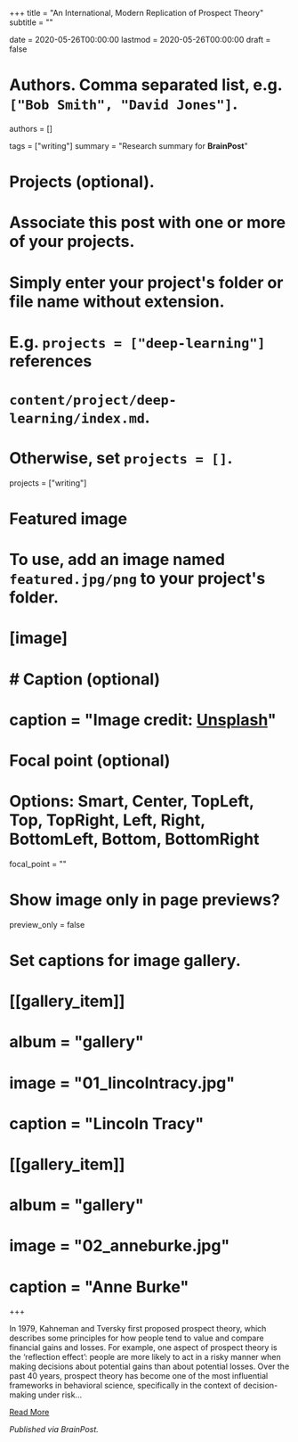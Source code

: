 +++
title = "An International, Modern Replication of Prospect Theory"
subtitle = ""

date = 2020-05-26T00:00:00
lastmod = 2020-05-26T00:00:00
draft = false

# Authors. Comma separated list, e.g. `["Bob Smith", "David Jones"]`.
authors = []

tags = ["writing"]
summary = "Research summary for **BrainPost**"

# Projects (optional).
#   Associate this post with one or more of your projects.
#   Simply enter your project's folder or file name without extension.
#   E.g. `projects = ["deep-learning"]` references 
#   `content/project/deep-learning/index.md`.
#   Otherwise, set `projects = []`.
projects = ["writing"]

# Featured image
# To use, add an image named `featured.jpg/png` to your project's folder. 
# [image]
#   # Caption (optional)
#   caption = "Image credit: [**Unsplash**](https://unsplash.com/photos/CpkOjOcXdUY)"

  # Focal point (optional)
  # Options: Smart, Center, TopLeft, Top, TopRight, Left, Right, BottomLeft, Bottom, BottomRight
  focal_point = ""

  # Show image only in page previews?
  preview_only = false

# Set captions for image gallery.

# [[gallery_item]]
# album = "gallery"
# image = "01_lincolntracy.jpg"
# caption = "Lincoln Tracy"

# [[gallery_item]]
# album = "gallery"
# image = "02_anneburke.jpg"
# caption = "Anne Burke"

+++

In 1979, Kahneman and Tversky first proposed prospect theory, which describes some principles for how people tend to value and compare financial gains and losses. For example, one aspect of prospect theory is the ‘reflection effect’: people are more likely to act in a risky manner when making decisions about potential gains than about potential losses. Over the past 40 years, prospect theory has become one of the most influential frameworks in behavioral science, specifically in the context of decision-making under risk... 

[Read More](https://www.brainpost.co/weekly-brainpost/2020/5/26/an-international-modern-replication-of-prospect-theory)

*Published via BrainPost.*
